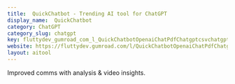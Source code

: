 ```yaml
---
title:  QuickChatbot - Trending AI tool for ChatGPT
display_name:  QuickChatbot
category: ChatGPT
category_slug: chatgpt
key: fluttydev_gumroad_com_l_QuickChatbotOpenaiChatPdfChatgptcsvchatgptyout
website: https://fluttydev.gumroad.com/l/QuickChatbotOpenaiChatPdfChatgptcsvchatgptyoutubesummary
layout: aitool
---
```


Improved comms with analysis & video insights.
